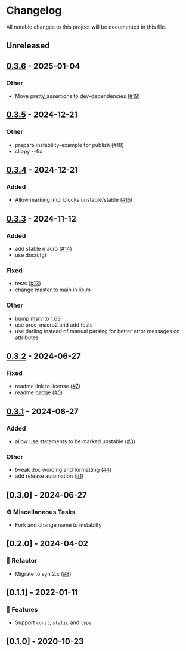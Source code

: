 # Changelog

All notable changes to this project will be documented in this file.

## Unreleased

## [0.3.6](https://github.com/ratatui/instability/compare/instability-v0.3.5...instability-v0.3.6) - 2025-01-04

### Other

- Move pretty_assertions to dev-dependencies ([#19](https://github.com/ratatui/instability/pull/19))

## [0.3.5](https://github.com/ratatui/instability/compare/instability-v0.3.4...instability-v0.3.5) - 2024-12-21

### Other

- prepare instability-example for publish (#18)
- clippy --fix

## [0.3.4](https://github.com/ratatui/instability/compare/instability-v0.3.3...instability-v0.3.4) - 2024-12-21

### Added

- Allow marking impl blocks unstable/stable ([#15](https://github.com/ratatui/instability/pull/15))

## [0.3.3](https://github.com/ratatui/instability/compare/instability-v0.3.2...instability-v0.3.3) - 2024-11-12

### Added

- add stable macro ([#14](https://github.com/ratatui/instability/pull/14))
- use doc(cfg)

### Fixed

- tests ([#13](https://github.com/ratatui/instability/pull/13))
- change master to main in lib.rs

### Other

- bump msrv to 1.63
- use proc_macro2 and add tests
- use darling instead of manual parsing for better error messages on attributes

## [0.3.2](https://github.com/ratatui-org/instability/compare/instability-v0.3.1...instability-v0.3.2) - 2024-06-27

### Fixed

- readme link to license ([#7](https://github.com/ratatui-org/instability/pull/7))
- readme badge ([#5](https://github.com/ratatui-org/instability/pull/5))

## [0.3.1](https://github.com/ratatui-org/instability/compare/instability-v0.3.0...instability-v0.3.1) - 2024-06-27

### Added

- allow use statements to be marked unstable ([#3](https://github.com/ratatui-org/instability/pull/3))

### Other

- tweak doc wording and formatting ([#4](https://github.com/ratatui-org/instability/pull/4))
- add release automation ([#1](https://github.com/ratatui-org/instability/pull/1))

## [0.3.0] - 2024-06-27

### ⚙️ Miscellaneous Tasks

- Fork and change name to instabilty

## [0.2.0] - 2024-04-02

### 🚜 Refactor

- Migrate to syn 2.x ([#8](https://github.com/ratatui-org/instability/issues/8))

## [0.1.1] - 2022-01-11

### 🚀 Features

- Support `const`, `static` and `type`

## [0.1.0] - 2020-10-23

<!-- generated by git-cliff -->
